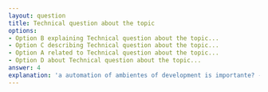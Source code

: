 ```yaml
---
layout: question
title: Technical question about the topic
options:
- Option B explaining Technical question about the topic...
- Option C describing Technical question about the topic...
- Option A related to Technical question about the topic...
- Option D about Technical question about the topic...
answer: 4
explanation: 'a automation of ambientes of development is importante? - Onboarding Rápido: Novos desenvolvedores conseguem iniciar rapidamente, without depender of configurações manuais or documentação extensa...'
---
```

